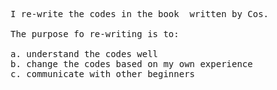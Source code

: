 <pre>I re-write the codes in the book <tt><Web前端黑客技术揭秘></tt> written by Cos. 

The purpose fo re-writing is to:

a. understand the codes well
b. change the codes based on my own experience
c. communicate with other beginners

</pre>
